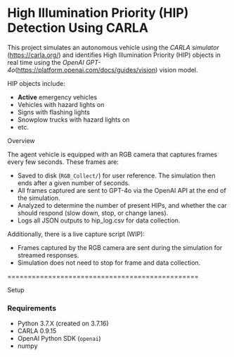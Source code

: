 # High Illumination Priority (HIP) Detection Using CARLA

This project simulates an autonomous vehicle using the *CARLA simulator* (https://carla.org/) and identifies High Illumination Priority (HIP) objects in real time using the *OpenAI GPT-4o*(https://platform.openai.com/docs/guides/vision) vision model.

HIP objects include:
- **Active** emergency vehicles
- Vehicles with hazard lights on
- Signs with flashing lights
- Snowplow trucks with hazard lights on
- etc.

Overview

The agent vehicle is equipped with an RGB camera that captures frames every few seconds. These frames are:
- Saved to disk (`RGB_Collect/`) for user reference.
The simulation then ends after a given number of seconds.
- All frames captured are sent to GPT-4o via the OpenAI API at the end of the simulation.
- Analyzed to determine the number of present HIPs, and whether the car should respond (slow down, stop, or change lanes).
- Logs all JSON outputs to hip_log.csv for data collection.

Additionally, there is a live capture script (WIP):
- Frames captured by the RGB camera are sent during the simulation for streamed responses.
- Simulation does not need to stop for frame and data collection.


===============================================

Setup

### Requirements
- Python 3.7.X (created on 3.7.16)
- CARLA 0.9.15
- OpenAI Python SDK (`openai`)
- numpy
